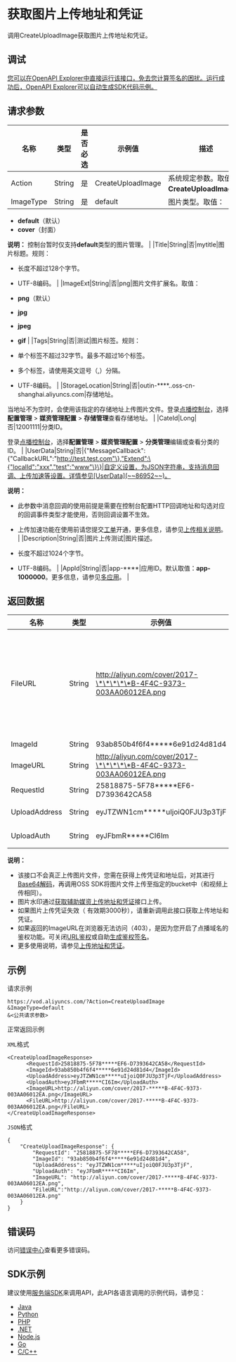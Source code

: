# 获取图片上传地址和凭证

调用CreateUploadImage获取图片上传地址和凭证。

## 调试

[您可以在OpenAPI Explorer中直接运行该接口，免去您计算签名的困扰。运行成功后，OpenAPI Explorer可以自动生成SDK代码示例。](https://api.aliyun.com/#product=vod&api=CreateUploadImage&type=RPC&version=2017-03-21)

## 请求参数

|名称|类型|是否必选|示例值|描述|
|--|--|----|---|--|
|Action|String|是|CreateUploadImage|系统规定参数。取值：**CreateUploadImage**。 |
|ImageType|String|是|default|图片类型。取值：

 -   **default**（默认）
-   **cover**（封面）

 **说明：** 控制台暂时仅支持**default**类型的图片管理。 |
|Title|String|否|mytitle|图片标题。规则：

 -   长度不超过128个字节。
-   UTF-8编码。 |
|ImageExt|String|否|png|图片文件扩展名。取值：

 -   **png**（默认）
-   **jpg**
-   **jpeg**
-   **gif** |
|Tags|String|否|测试|图片标签。规则：

 -   单个标签不超过32字节。最多不超过16个标签。
-   多个标签，请使用英文逗号（,）分隔。
-   UTF-8编码。 |
|StorageLocation|String|否|outin-\*\*\*\*..oss-cn-shanghai.aliyuncs.com|存储地址。

 当地址不为空时，会使用该指定的存储地址上传图片文件。登录[点播控制台](https://vod.console.aliyun.com/?spm=a2c4g.11186623.2.15.6948257eaZ4m54#/vod/settings/censored)，选择**配置管理** \> **媒资管理配置** \> **存储管理**查看存储地址。 |
|CateId|Long|否|12001111|分类ID。

 登录[点播控制台](https://vod.console.aliyun.com/?spm=a2c4g.11186623.2.15.6948257eaZ4m54#/vod/settings/censored)，选择**配置管理** \> **媒资管理配置** \> **分类管理**编辑或查看分类的ID。 |
|UserData|String|否|\{"MessageCallback":\{"CallbackURL":"http://test.test.com"\},"Extend":\{"localId":"xxx","test":"www"\}\}|自定义设置，为JSON字符串，支持消息回调、上传加速等设置。详情参见[UserData](~~86952~~)。

 **说明：**

-   此参数中消息回调的使用前提是需要在控制台配置HTTP回调地址和勾选对应的回调事件类型才能使用，否则回调设置不生效。
-   上传加速功能在使用前请您提交[工单](https://selfservice.console.aliyun.com/ticket/createIndex)开通，更多信息，请参见[上传相关说明](~~55396~~)。 |
|Description|String|否|图片上传测试|图片描述。

 -   长度不超过1024个字节。
-   UTF-8编码。 |
|AppId|String|否|app-\*\*\*\*|应用ID。默认取值：**app-1000000**。更多信息，请参见[多应用](~~113600~~)。 |

## 返回数据

|名称|类型|示例值|描述|
|--|--|---|--|
|FileURL|String|http://aliyun.com/cover/2017-\*\*\*\*\*B-4F4C-9373-003AA06012EA.png|文件OSS地址（不带鉴权）。添加水印时该地址可做[添加水印](~~98617~~)接口的入参FileUrl。 |
|ImageId|String|93ab850b4f6f4\*\*\*\*\*6e91d24d81d4|图片ID。 |
|ImageURL|String|http://aliyun.com/cover/2017-\*\*\*\*\*B-4F4C-9373-003AA06012EA.png|图片地址。 |
|RequestId|String|25818875-5F78\*\*\*\*\*EF6-D7393642CA58|请求ID。 |
|UploadAddress|String|eyJTZWN1cm\*\*\*\*\*uIjoiQ0FJU3p3TjF|上传地址。 |
|UploadAuth|String|eyJFbmR\*\*\*\*\*CI6Im|上传凭证。 |

**说明：**

-   该接口不会真正上传图片文件，您需在获得上传凭证和地址后，对其进行[Base64解码](~~55397~~)，再调用OSS SDK将图片文件上传至指定的bucket中（和视频上传相同）。
-   图片水印通过[获取辅助媒资上传地址和凭证](~~98467~~)接口上传。
-   如果图片上传凭证失效（ 有效期3000秒），请重新调用此接口获取上传地址和凭证。
-   如果返回的ImageURL在浏览器无法访问（403），是因为您开启了点播域名的鉴权功能。可关闭[URL鉴权](~~86090~~)或自助[生成鉴权签名](~~57007~~)。
-   更多使用说明，请参见[上传地址和凭证](~~55397~~)。

## 示例

请求示例

```
https://vod.aliyuncs.com/?Action=CreateUploadImage
&ImageType=default
&<公共请求参数>
```

正常返回示例

`XML`格式

```
<CreateUploadImageResponse>
      <RequestId>25818875-5F78*****EF6-D7393642CA58</RequestId>
      <ImageId>93ab850b4f6f4*****6e91d24d81d4</ImageId>
      <UploadAddress>eyJTZWN1cm*****uIjoiQ0FJU3p3TjF</UploadAddress>
      <UploadAuth>eyJFbmR*****CI6Im</UploadAuth>
      <ImageURL>http://aliyun.com/cover/2017-*****B-4F4C-9373-003AA06012EA.png</ImageURL>
      <FileURL>http://aliyun.com/cover/2017-*****B-4F4C-9373-003AA06012EA.png</FileURL>
</CreateUploadImageResponse>
```

`JSON`格式

```
{
    "CreateUploadImageResponse": {
        "RequestId": "25818875-5F78*****EF6-D7393642CA58",
        "ImageId": "93ab850b4f6f4*****6e91d24d81d4",
        "UploadAddress": "eyJTZWN1cm*****uIjoiQ0FJU3p3TjF",
        "UploadAuth": "eyJFbmR*****CI6Im",
        "ImageURL": "http://aliyun.com/cover/2017-*****B-4F4C-9373-003AA06012EA.png",
        "FileURL":"http://aliyun.com/cover/2017-*****B-4F4C-9373-003AA06012EA.png"
    }
}
```

## 错误码

访问[错误中心](https://error-center.aliyun.com/status/product/vod)查看更多错误码。

## SDK示例

建议使用[服务端SDK](~~101789~~)来调用API，此API各语言调用的示例代码，请参见：

-   [Java](~~61063~~)
-   [Python](~~61054~~)
-   [PHP](~~61069~~)
-   [.NET](~~84750~~)
-   [Node.js](~~101396~~)
-   [Go](~~101411~~)
-   [C/C++](~~101261~~)

